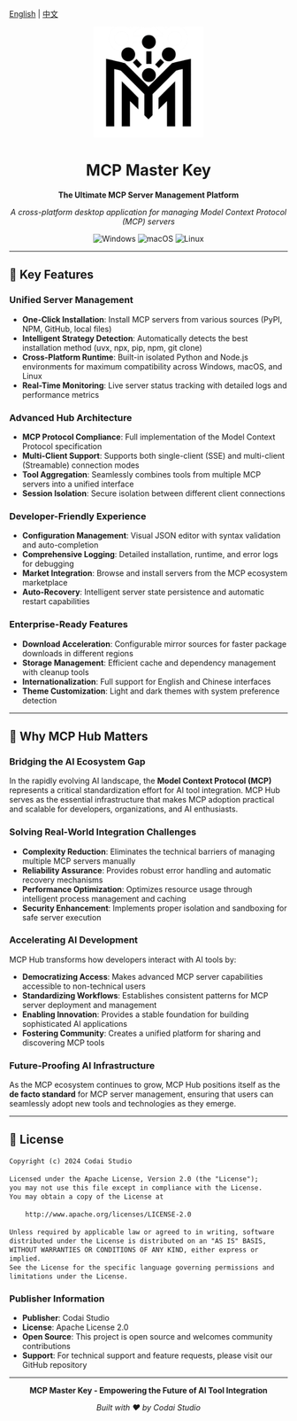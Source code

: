 [English](README.md) | [中文](README-zh.md)

<div align="center">
  <img src="assets/images/logo.png" alt="MCP Hub Logo" width="200" height="200">
  
  # MCP Master Key
  
  **The Ultimate MCP Server Management Platform**
  
  *A cross-platform desktop application for managing Model Context Protocol (MCP) servers*
  
  ![Windows](https://img.shields.io/badge/Windows-0078D6?style=for-the-badge&logo=windows&logoColor=white)
  ![macOS](https://img.shields.io/badge/macOS-000000?style=for-the-badge&logo=apple&logoColor=white)
  ![Linux](https://img.shields.io/badge/Linux-FCC624?style=for-the-badge&logo=linux&logoColor=black)
</div>

---

## 🚀 Key Features

### **Unified Server Management**
- **One-Click Installation**: Install MCP servers from various sources (PyPI, NPM, GitHub, local files)
- **Intelligent Strategy Detection**: Automatically detects the best installation method (uvx, npx, pip, npm, git clone)
- **Cross-Platform Runtime**: Built-in isolated Python and Node.js environments for maximum compatibility across Windows, macOS, and Linux
- **Real-Time Monitoring**: Live server status tracking with detailed logs and performance metrics

### **Advanced Hub Architecture**
- **MCP Protocol Compliance**: Full implementation of the Model Context Protocol specification
- **Multi-Client Support**: Supports both single-client (SSE) and multi-client (Streamable) connection modes
- **Tool Aggregation**: Seamlessly combines tools from multiple MCP servers into a unified interface
- **Session Isolation**: Secure isolation between different client connections

### **Developer-Friendly Experience**
- **Configuration Management**: Visual JSON editor with syntax validation and auto-completion
- **Comprehensive Logging**: Detailed installation, runtime, and error logs for debugging
- **Market Integration**: Browse and install servers from the MCP ecosystem marketplace
- **Auto-Recovery**: Intelligent server state persistence and automatic restart capabilities

### **Enterprise-Ready Features**
- **Download Acceleration**: Configurable mirror sources for faster package downloads in different regions
- **Storage Management**: Efficient cache and dependency management with cleanup tools
- **Internationalization**: Full support for English and Chinese interfaces
- **Theme Customization**: Light and dark themes with system preference detection

---

## 🌟 Why MCP Hub Matters

### **Bridging the AI Ecosystem Gap**
In the rapidly evolving AI landscape, the **Model Context Protocol (MCP)** represents a critical standardization effort for AI tool integration. MCP Hub serves as the essential infrastructure that makes MCP adoption practical and scalable for developers, organizations, and AI enthusiasts.

### **Solving Real-World Integration Challenges**
- **Complexity Reduction**: Eliminates the technical barriers of managing multiple MCP servers manually
- **Reliability Assurance**: Provides robust error handling and automatic recovery mechanisms
- **Performance Optimization**: Optimizes resource usage through intelligent process management and caching
- **Security Enhancement**: Implements proper isolation and sandboxing for safe server execution

### **Accelerating AI Development**
MCP Hub transforms how developers interact with AI tools by:
- **Democratizing Access**: Makes advanced MCP server capabilities accessible to non-technical users
- **Standardizing Workflows**: Establishes consistent patterns for MCP server deployment and management
- **Enabling Innovation**: Provides a stable foundation for building sophisticated AI applications
- **Fostering Community**: Creates a unified platform for sharing and discovering MCP tools

### **Future-Proofing AI Infrastructure**
As the MCP ecosystem continues to grow, MCP Hub positions itself as the **de facto standard** for MCP server management, ensuring that users can seamlessly adopt new tools and technologies as they emerge.

---

## 📄 License

```
Copyright (c) 2024 Codai Studio

Licensed under the Apache License, Version 2.0 (the "License");
you may not use this file except in compliance with the License.
You may obtain a copy of the License at

    http://www.apache.org/licenses/LICENSE-2.0

Unless required by applicable law or agreed to in writing, software
distributed under the License is distributed on an "AS IS" BASIS,
WITHOUT WARRANTIES OR CONDITIONS OF ANY KIND, either express or implied.
See the License for the specific language governing permissions and
limitations under the License.
```

### **Publisher Information**
- **Publisher**: Codai Studio
- **License**: Apache License 2.0
- **Open Source**: This project is open source and welcomes community contributions
- **Support**: For technical support and feature requests, please visit our GitHub repository

---

<div align="center">
  <p><strong>MCP Master Key - Empowering the Future of AI Tool Integration</strong></p>
  <p><em>Built with ❤️ by Codai Studio</em></p>
</div>

